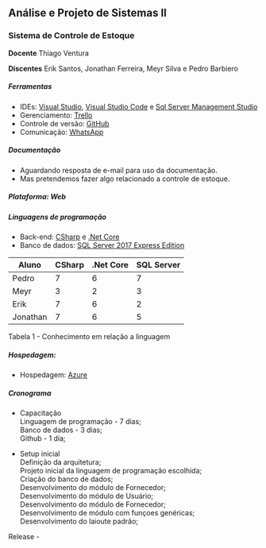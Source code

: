 ## Análise e Projeto de Sistemas II

### Sistema de Controle de Estoque

**Docente**  Thiago Ventura

**Discentes**  Erik Santos, Jonathan Ferreira, Meyr Silva e Pedro Barbiero

##### Ferramentas
* IDEs: [Visual Studio](https://visualstudio.microsoft.com/pt-br/?rr=https%3A%2F%2Fwww.google.com.br%2F), [Visual Studio Code](https://code.visualstudio.com) e [Sql Server Management Studio](https://docs.microsoft.com/pt-br/sql/ssms/download-sql-server-management-studio-ssms?view=sql-server-2017)
* Gerenciamento: [Trello](https://trello.com/b/u1PA3n7w/aps2-controle-de-estoque)
* Controle de versão: [GitHub](https://github.com/pedrobarbiero/apsII-Estoque)
* Comunicação: [WhatsApp](https://web.whatsapp.com)

##### Documentação
* Aguardando resposta de e-mail para uso da documentação. 
* Mas pretendemos fazer algo relacionado a controle de estoque.

##### Plataforma: Web
##### Linguagens de programação
* Back-end: [CSharp](https://docs.microsoft.com/pt-br/dotnet/csharp/) e [.Net Core](https://docs.microsoft.com/pt-br/dotnet/core/)
* Banco de dados: [SQL Server 2017 Express Edition](https://www.microsoft.com/pt-br/sql-server/sql-server-editions-express)

Aluno    | CSharp |.Net Core | SQL Server |
---------|--------|----------|------------|
Pedro    |7       |6         |7           |
Meyr     |3       |2         |3           |
Erik     |7       |6         |2           |
Jonathan |7       |6         |5           |

Tabela 1 - Conhecimento em relação a linguagem

##### Hospedagem: 
* Hospedagem: [Azure](https://www.microsoft.com/pt-br/education/imagine-academy/default.aspx)

##### Cronograma
* Capacitação<br>
    Linguagem de programação - 7 dias;<br>
    Banco de dados - 3 dias;<br>
    Github - 1 dia;<br>
    
* Setup inicial<br>
    Definição da arquitetura;<br>
    Projeto inicial da linguagem de programação escolhida;<br>
    Criação do banco de dados;<br>
    Desenvolvimento do módulo de Fornecedor;<br>
    Desenvolvimento do módulo de Usuário;<br>
    Desenvolvimento do módulo de Fornecedor;<br>
    Desenvolvimento de módulo com funçoes genéricas;<br>
    Desenvolvimento do laioute padrão;<br>
    
 
Release - 
